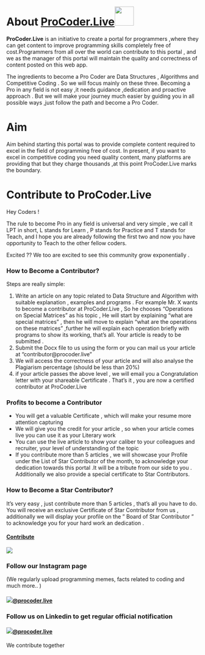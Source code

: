 <h1>About <a href="https://procoder.live/">ProCoder.Live<img src="https://procoder.live/wp-content/uploads/2020/08/logo.png" style="width:50px; height:auto;"></a></h1>
<p><b>ProCoder.Live</b> is an initiative to create a portal for programmers ,where they can get content to improve programming skills completely free of cost.Programmers from all over the world can contribute to this portal , and we as the manager of this portal will maintain the quality and correctness of content posted on this web app.</p>
<p>The ingredients to become a Pro Coder are Data Structures , Algorithms and Competitive Coding . So we will focus mainly on these three. Becoming a Pro in any field is not easy ,it needs guidance ,dedication and proactive approach . But we will make your journey much easier by guiding you in all possible ways ,just follow the path and become a Pro Coder.
<h1>Aim</h1>
<p>Aim behind starting this portal was to provide complete content required to excel in the field of programming free of cost. In present, if you want to excel in competitive coding you need quality content, many platforms are providing that but they charge thousands ,at this point ProCoder.Live marks the boundary.</p>
<h1>Contribute to ProCoder.Live</h1>
<p>
Hey Coders !<br>

The rule to become Pro in any field is universal and very simple , we call it LPT in short, L stands for Learn , P stands for Practice and T stands for Teach, and I hope you are already following the first two and now you have opportunity to Teach to the other fellow coders.<br>

Excited ?? We too are excited to see this community grow exponentially .<br>

<h3>How to Become a Contributor?</h3>

Steps are really simple:<br>
<ol>
<li>Write an article on any topic related to Data Structure and Algorithm with suitable explanation , examples and programs . For example Mr. X wants to become a contributor at ProCoder.Live , So he chooses “Operations on Special Matrices” as his topic , He will start by explaining “what are special matrices” , then he will move to explain “what are the operations on these matrices” ,further he will explain each operation briefly with programs to show its working, that’s all. Your article is ready to be submitted .</li>
<li>Submit the Docx file to us using the form or you can mail us your article at “contributor@procoder.live”</li>
<li>We will access the correctness of your article and will also analyse the Plagiarism percentage (should be less than 20%)</li>
<li>if your article passes the above level , we will email you a Congratulation letter with your shareable Certificate . That’s it , you are now a certified contributor at ProCoder.Live</li>
</ol>
<h3>Profits to become a Contributor</h3>
<ul>
<li>You will get a valuable Certificate , which will make your resume more attention capturing</li>
<li>We will give you the credit for your article , so when your article comes live you can use it as your Literary work</li>
<li>You can use the live article to show your caliber to your colleagues and recruiter, your level of understanding of the topic</li>
<li>If you contribute more than 5 articles , we will showcase your Profile under the List of Star Contributor of the month, to acknowledge your dedication towards this portal .It will be a tribute from our side to you . Additionally we also provide a special certificate to Star Contributors.</li>
</ul>
<h3>How to Become a Star Contributor?</h3>

It’s very easy , just contribute more than 5 articles , that’s all you have to do. You will receive an exclusive Certificate of Star Contributor from us , additionally we will display your profile on the ” Board of Star Contributor ” to acknowledge you for your hard work an dedication .
<a href="https://procoder.live/contribute/"><h4>Contribute</h4></a>

<img src="https://procoder.live/wp-content/uploads/2020/08/aby-e1598726750946.png">
<br>
<h3>Follow our Instagram page</h3> (We regularly upload programming memes, facts related to coding and much more.. )
<h4><a href="https://www.instagram.com/procoder.live/"><img src="https://procoder.live/wp-content/uploads/2020/08/ins.png">@procoder.live</a></h4>
<h3>Follow us on Linkedin to get regular official notification</h3>
<h4><a href="https://www.linkedin.com/company/procoder-live"><img src="https://procoder.live/wp-content/uploads/2020/08/linkedin.png">@procoder.live</a></h4>

We contribute together 

